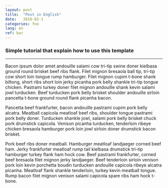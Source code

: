 ```yaml
---
layout: post
title:  "Post in English"
date:   2016-02-1
categories: foo
lang: en
ref: bar
---
```


### Simple tutorial that explain how to use this template
___

Bacon ipsum dolor amet andouille salami cow tri-tip swine doner kielbasa ground round brisket beef ribs flank. Filet mignon bresaola ball tip, tri-tip cow short loin tongue rump hamburger. Filet mignon cupim t-bone shank biltong, short ribs short loin jerky picanha pork belly shankle tri-tip tongue chicken. Pastrami turkey doner filet mignon andouille shank kevin salami jowl turducken. Beef turducken pork belly brisket shoulder andouille sirloin pancetta t-bone ground round flank picanha bacon.

Pancetta beef frankfurter, bacon andouille pastrami cupim pork belly alcatra. Meatball capicola meatloaf beef ribs, shoulder tongue pastrami pork belly doner. Turducken shankle jowl, salami pork belly brisket chuck pork drumstick capicola. Venison picanha turducken, tenderloin ribeye chicken bresaola hamburger pork loin jowl sirloin doner drumstick bacon brisket.

Pork beef ribs doner meatball. Hamburger meatloaf landjaeger corned beef ham. Jerky frankfurter meatloaf rump tail kielbasa drumstick tri-tip hamburger turkey flank ham hock cow. Beef pastrami frankfurter, corned beef bresaola filet mignon jerky landjaeger. Beef tenderloin sirloin venison pork loin kevin porchetta boudin turducken andouille capicola ribeye alcatra picanha. Meatloaf flank shankle tenderloin, turkey kevin meatball tongue. Rump bacon filet mignon venison salami capicola spare ribs ham hock t-bone.
